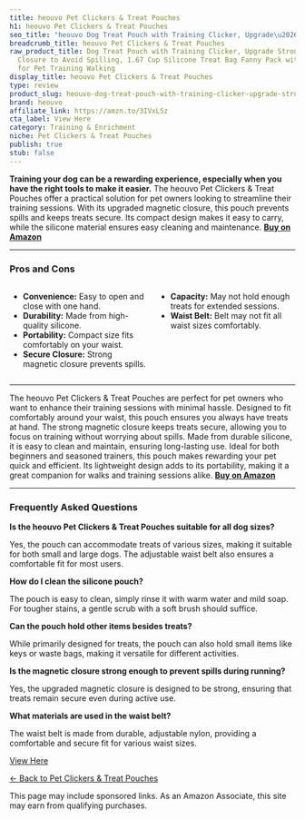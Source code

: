 ```yaml
---
title: heouvo Pet Clickers & Treat Pouches
h1: heouvo Pet Clickers & Treat Pouches
seo_title: "heouvo Dog Treat Pouch with Training Clicker, Upgrade\u2026"
breadcrumb_title: heouvo Pet Clickers & Treat Pouches
raw_product_title: Dog Treat Pouch with Training Clicker, Upgrade Stronger Magnetic
  Closure to Avoid Spilling, 1.67 Cup Silicone Treat Bag Fanny Pack with Waist Belt
  for Pet Training Walking
display_title: heouvo Pet Clickers & Treat Pouches
type: review
product_slug: heouvo-dog-treat-pouch-with-training-clicker-upgrade-stronger-magnetic-8e811fd8
brand: heouvo
affiliate_link: https://amzn.to/3IVxLSz
cta_label: View Here
category: Training & Enrichment
niche: Pet Clickers & Treat Pouches
publish: true
stub: false
---
```


<div id="intro" class="full-width">
  <p><strong>Training your dog can be a rewarding experience, especially when you have the right tools to make it easier.</strong> The heouvo Pet Clickers & Treat Pouches offer a practical solution for pet owners looking to streamline their training sessions. With its upgraded magnetic closure, this pouch prevents spills and keeps treats secure. Its compact design makes it easy to carry, while the silicone material ensures easy cleaning and maintenance. <a href="https://amzn.to/3IVxLSz" rel="nofollow sponsored noopener" target="_blank"><strong>Buy on Amazon</strong></a></p>
</div>

<hr />
<h3 id="pros-cons">Pros and Cons</h3>
<div class="pc-grid" style="display:grid;grid-template-columns:1fr 1fr;gap:16px;">
  <ul>
    <li><strong>Convenience:</strong> Easy to open and close with one hand.</li>
    <li><strong>Durability:</strong> Made from high-quality silicone.</li>
    <li><strong>Portability:</strong> Compact size fits comfortably on your waist.</li>
    <li><strong>Secure Closure:</strong> Strong magnetic closure prevents spills.</li>
  </ul>
  <ul>
    <li><strong>Capacity:</strong> May not hold enough treats for extended sessions.</li>
    <li><strong>Waist Belt:</strong> Belt may not fit all waist sizes comfortably.</li>
  </ul>
</div>
<hr />

<div class="full-width">
  <p>The heouvo Pet Clickers & Treat Pouches are perfect for pet owners who want to enhance their training sessions with minimal hassle. Designed to fit comfortably around your waist, this pouch ensures you always have treats at hand. The strong magnetic closure keeps treats secure, allowing you to focus on training without worrying about spills. Made from durable silicone, it is easy to clean and maintain, ensuring long-lasting use. Ideal for both beginners and seasoned trainers, this pouch makes rewarding your pet quick and efficient. Its lightweight design adds to its portability, making it a great companion for walks and training sessions alike. <a href="https://amzn.to/3IVxLSz" rel="nofollow sponsored noopener" target="_blank"><strong>Buy on Amazon</strong></a></p>
</div>

<hr />
<h3 id="faqs">Frequently Asked Questions</h3>

<p><strong>Is the heouvo Pet Clickers & Treat Pouches suitable for all dog sizes?</strong></p>
<p>Yes, the pouch can accommodate treats of various sizes, making it suitable for both small and large dogs. The adjustable waist belt also ensures a comfortable fit for most users.</p>

<p><strong>How do I clean the silicone pouch?</strong></p>
<p>The pouch is easy to clean, simply rinse it with warm water and mild soap. For tougher stains, a gentle scrub with a soft brush should suffice.</p>

<p><strong>Can the pouch hold other items besides treats?</strong></p>
<p>While primarily designed for treats, the pouch can also hold small items like keys or waste bags, making it versatile for different activities.</p>

<p><strong>Is the magnetic closure strong enough to prevent spills during running?</strong></p>
<p>Yes, the upgraded magnetic closure is designed to be strong, ensuring that treats remain secure even during active use.</p>

<p><strong>What materials are used in the waist belt?</strong></p>
<p>The waist belt is made from durable, adjustable nylon, providing a comfortable and secure fit for various waist sizes.</p>
<p><a class="btn" href="https://amzn.to/3IVxLSz" target="_blank" rel="nofollow sponsored noopener">View Here</a></p>
<p><a href="/roundups/training-enrichment/pet-clickers-treat-pouches/">← Back to Pet Clickers & Treat Pouches</a></p>
<aside class="disclosure">This page may include sponsored links. As an Amazon Associate, this site may earn from qualifying purchases.</aside>
